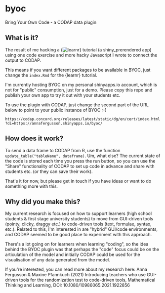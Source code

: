 # byoc

Bring Your Own Code - a CODAP data plugin

## What is it?

The result of me hacking a {![learnr](https://rstudio.github.io/learnr/)} tutorial (a shiny_prerendered app) using one code exercise and more hacky Javascript I wrote to connect the output to CODAP.

This means if you want different packages to be available in BYOC, just change the `index.Rmd` for the {learnr} tutorial. 

I'm currently hosting BYOC on my personal shinyapps.io account, which is not for "public" consumption, just for a demo. Please copy this repo and publish your own app to try it out with your students etc.

To use the plugin with CODAP, just change the second part of the URL below to point to your public instance of BYOC :-)

`https://codap.concord.org/releases/latest/static/dg/en/cert/index.html?di=https://annafergusson.shinyapps.io/byoc/`

## How does it work?

To send a data frame to CODAP from R, use the function `update_table("tableName", dataframe)`. Um, what else? The current state of the code is stored each time you press the run button, so you can use the "Share" functionality of CODAP to set up code in advance and share with students etc. (or they can save their work).

That's it for now, but please get in touch if you have ideas or want to do something more with this. 

## Why did you make this?

My current research is focused on how to support learners (high school students & first stage university students) to move from GUI-driven tools (pointy, clicky, draggy etc.) to code-driven tools (text, formulae, syntax, etc.). Related to this, I'm interested in are "hybrid" GUI/code environments, and CODAP seemed to be good place to experiment with this approach. 

There's a lot going on for learners when learning "coding", so the idea behind the BYOC plugin was that perhaps the "code" focus could be on the articulation of the model and initially CODAP could be used for the visualisation of any data generated from the model. 

If you're interested, you can read more about my research here: Anna Fergusson & Maxine Pfannkuch (2021) Introducing teachers who use GUI-driven tools for the randomization test to code-driven tools, Mathematical Thinking and Learning, DOI: 10.1080/10986065.2021.1922856




